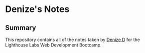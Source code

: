 # Denize's Notes

## Summary 
This repository contains all of the notes taken by [Denize D](https://github.com/denizedaza) for the Lighthouse Labs Web Development Bootcamp.
